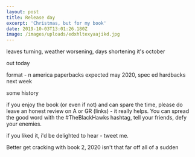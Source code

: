 ```yaml
---
layout: post
title: Release day
excerpt: 'Christmas, but for my book'
date: 2019-10-03T13:01:26.180Z
image: /images/uploads/edxhltexyaajikd.jpg
---
```

leaves turning, weather worsening, days shortening it's october

out today

format - n america paperbacks expected may 2020, spec ed hardbacks next week

some history

if you enjoy the book (or even if not) and can spare the time, please do leave an honest review on A or GR (links) - it really helps. You can spread the good word with the #TheBlackHawks hashtag, tell your friends, defy your enemies. 

if you liked it, i'd be delighted to hear - tweet me.

Better get cracking with book 2, 2020 isn't that far off all of a sudden
